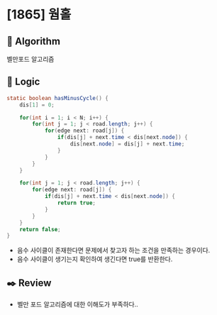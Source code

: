 # [1865] 웜홀

## :pushpin: **Algorithm**

벨만포드 알고리즘

## :round_pushpin: **Logic**

```java
static boolean hasMinusCycle() {
	dis[1] = 0;

	for(int i = 1; i < N; i++) {
		for(int j = 1; j < road.length; j++) {
			for(edge next: road[j]) {
				if(dis[j] + next.time < dis[next.node]) {
					dis[next.node] = dis[j] + next.time;
				}
			}
		}
	}

	for(int j = 1; j < road.length; j++) {
		for(edge next: road[j]) {
			if(dis[j] + next.time < dis[next.node]) {
				return true;
			}
		}
	}
	return false;
}
```

- 음수 사이클이 존재한다면 문제에서 찾고자 하는 조건을 만족하는 경우이다.
- 음수 사이클이 생기는지 확인하여 생긴다면 true를 반환한다.

## :black_nib: **Review**

- 벨만 포드 알고리즘에 대한 이해도가 부족하다..
